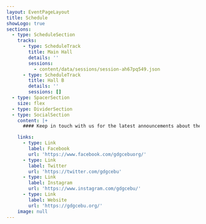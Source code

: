 ```yaml
---
layout: EventPageLayout
title: Schedule
showLogo: true
sections:
  - type: ScheduleSection
    tracks:
      - type: ScheduleTrack
        title: Main Hall
        details: ''
        sessions:
          - content/data/sessions/session-ah67pq549.json
      - type: ScheduleTrack
        title: Hall B
        details: ''
        sessions: []
  - type: SpacerSection
    size: flex
  - type: DividerSection
  - type: SocialSection
    content: |+
      #### Keep in touch with us for the latest announcements about the event.

    links:
      - type: Link
        label: Facebook
        url: 'https://www.facebook.com/gdgcebuorg/'
      - type: Link
        label: Twitter
        url: 'https://twitter.com/gdgcebu'
      - type: Link
        label: Instagram
        url: 'https://www.instagram.com/gdgcebu/'
      - type: Link
        label: Website
        url: 'https://gdgcebu.org/'
    image: null
---
```

